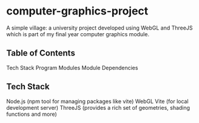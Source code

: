 # computer-graphics-project
A simple village: a university project developed using WebGL and ThreeJS which is part of my final year computer graphics module.

## Table of Contents
  Tech Stack
  Program Modules
  Module Dependencies

## Tech Stack
  Node.js (npm tool for managing packages like vite)
  WebGL
  Vite (for local development server)
  ThreeJS (provides a rich set of geometries, shading functions and more)
